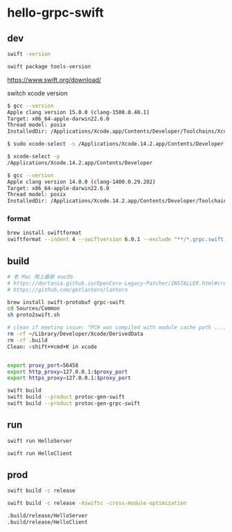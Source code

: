 # hello-grpc-swift

## dev

```sh
swift -version
```

```sh
swift package tools-version
```

<https://www.swift.org/download/>

switch xcode version

```sh
$ gcc --version
Apple clang version 15.0.0 (clang-1500.0.40.1)
Target: x86_64-apple-darwin22.6.0
Thread model: posix
InstalledDir: /Applications/Xcode.app/Contents/Developer/Toolchains/XcodeDefault.xctoolchain/usr/bin

$ sudo xcode-select -s /Applications/Xcode.14.2.app/Contents/Developer

$ xcode-select -p
/Applications/Xcode.14.2.app/Contents/Developer

$ gcc --version
Apple clang version 14.0.0 (clang-1400.0.29.202)
Target: x86_64-apple-darwin22.6.0
Thread model: posix
InstalledDir: /Applications/Xcode.14.2.app/Contents/Developer/Toolchains/XcodeDefault.xctoolchain/usr/bin
```

### format

```sh
brew install swiftformat
swiftformat --indent 4 --swiftversion 6.0.1 --exclude "**/*.grpc.swift,**/*.pb.swift" .
```

<!-- https://github.com/compnerd/swift-build/releases -->

## build

```sh
# 老 Mac 用上最新 macOS
# https://dortania.github.io/OpenCore-Legacy-Patcher/INSTALLER.html#creating-the-installer
# https://github.com/getlantern/lantern

brew install swift-protobuf grpc-swift
cd Sources/Common
sh proto2swift.sh
```

```sh
# clean if meeting issue: "PCH was compiled with module cache path ..., but the path is currently ..."
rm -rf ~/Library/Developer/Xcode/DerivedData
rm -rf .build
Clean: ⇧shift+⌘cmd+K in xcode
```

```sh

export proxy_port=56458
export http_proxy=127.0.0.1:$proxy_port
export https_proxy=127.0.0.1:$proxy_port
```

```sh
swift build
swift build --product protoc-gen-swift
swift build --product protoc-gen-grpc-swift
```

## run

```sh
swift run HelloServer
```

```sh
swift run HelloClient
```

## prod

```sh
swift build -c release

swift build -c release -Xswiftc -cross-module-optimization

.build/release/HelloServer  
.build/release/HelloClient
```
